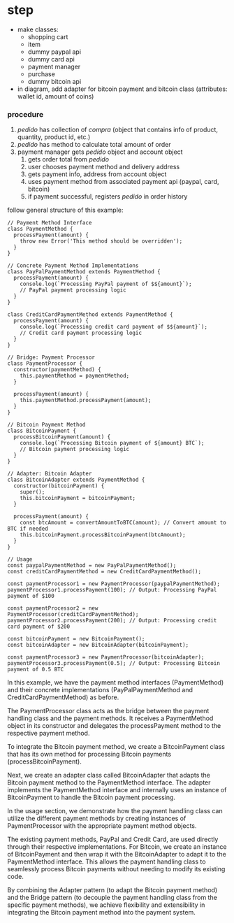# step
* make classes: 
  * shopping cart
  * item
  * dummy paypal api
  * dummy card api
  * payment manager
  * purchase
  * dummy bitcoin api
* in diagram, add adapter for bitcoin payment and bitcoin class (attributes: wallet id, amount of coins)

### procedure
1. *pedido* has collection of *compra* (object that contains info of product, quantity, product id, etc.)
2. *pedido* has method to calculate total amount of order
3. payment manager gets *pedido* object and account object
   1. gets order total from *pedido*
   2. user chooses payment method and delivery address
   3. gets payment info, address from account object
   4. uses payment method from associated payment api (paypal, card, bitcoin)
   5. if payment successful, registers *pedido* in order history

follow general structure of this example:

```
// Payment Method Interface
class PaymentMethod {
  processPayment(amount) {
    throw new Error('This method should be overridden');
  }
}

// Concrete Payment Method Implementations
class PayPalPaymentMethod extends PaymentMethod {
  processPayment(amount) {
    console.log(`Processing PayPal payment of $${amount}`);
    // PayPal payment processing logic
  }
}

class CreditCardPaymentMethod extends PaymentMethod {
  processPayment(amount) {
    console.log(`Processing credit card payment of $${amount}`);
    // Credit card payment processing logic
  }
}

// Bridge: Payment Processor
class PaymentProcessor {
  constructor(paymentMethod) {
    this.paymentMethod = paymentMethod;
  }

  processPayment(amount) {
    this.paymentMethod.processPayment(amount);
  }
}

// Bitcoin Payment Method
class BitcoinPayment {
  processBitcoinPayment(amount) {
    console.log(`Processing Bitcoin payment of ${amount} BTC`);
    // Bitcoin payment processing logic
  }
}

// Adapter: Bitcoin Adapter
class BitcoinAdapter extends PaymentMethod {
  constructor(bitcoinPayment) {
    super();
    this.bitcoinPayment = bitcoinPayment;
  }

  processPayment(amount) {
    const btcAmount = convertAmountToBTC(amount); // Convert amount to BTC if needed
    this.bitcoinPayment.processBitcoinPayment(btcAmount);
  }
}

// Usage
const paypalPaymentMethod = new PayPalPaymentMethod();
const creditCardPaymentMethod = new CreditCardPaymentMethod();

const paymentProcessor1 = new PaymentProcessor(paypalPaymentMethod);
paymentProcessor1.processPayment(100); // Output: Processing PayPal payment of $100

const paymentProcessor2 = new PaymentProcessor(creditCardPaymentMethod);
paymentProcessor2.processPayment(200); // Output: Processing credit card payment of $200

const bitcoinPayment = new BitcoinPayment();
const bitcoinAdapter = new BitcoinAdapter(bitcoinPayment);

const paymentProcessor3 = new PaymentProcessor(bitcoinAdapter);
paymentProcessor3.processPayment(0.5); // Output: Processing Bitcoin payment of 0.5 BTC

```
In this example, we have the payment method interfaces (PaymentMethod) and their concrete implementations (PayPalPaymentMethod and CreditCardPaymentMethod) as before.

The PaymentProcessor class acts as the bridge between the payment handling class and the payment methods. It receives a PaymentMethod object in its constructor and delegates the processPayment method to the respective payment method.

To integrate the Bitcoin payment method, we create a BitcoinPayment class that has its own method for processing Bitcoin payments (processBitcoinPayment).

Next, we create an adapter class called BitcoinAdapter that adapts the Bitcoin payment method to the PaymentMethod interface. The adapter implements the PaymentMethod interface and internally uses an instance of BitcoinPayment to handle the Bitcoin payment processing.

In the usage section, we demonstrate how the payment handling class can utilize the different payment methods by creating instances of PaymentProcessor with the appropriate payment method objects.

The existing payment methods, PayPal and Credit Card, are used directly through their respective implementations. For Bitcoin, we create an instance of BitcoinPayment and then wrap it with the BitcoinAdapter to adapt it to the PaymentMethod interface. This allows the payment handling class to seamlessly process Bitcoin payments without needing to modify its existing code.

By combining the Adapter pattern (to adapt the Bitcoin payment method) and the Bridge pattern (to decouple the payment handling class from the specific payment methods), we achieve flexibility and extensibility in integrating the Bitcoin payment method into the payment system.